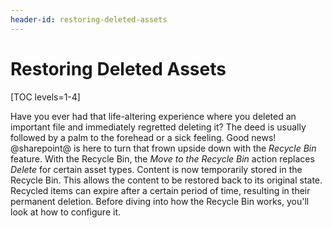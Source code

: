 ```yaml
---
header-id: restoring-deleted-assets
---
```


# Restoring Deleted Assets

[TOC levels=1-4]

Have you ever had that life-altering experience where you deleted an important
file and immediately regretted deleting it? The deed is usually followed by a
palm to the forehead or a sick feeling. Good news! @sharepoint@ is here to turn 
that frown upside down with the *Recycle Bin* feature. With the Recycle Bin, the
*Move to the Recycle Bin* action replaces *Delete* for certain asset types.
Content is now temporarily stored in the Recycle Bin. This allows the content to
be restored back to its original state. Recycled items can expire after a
certain period of time, resulting in their permanent deletion. Before diving
into how the Recycle Bin works, you'll look at how to configure it.
